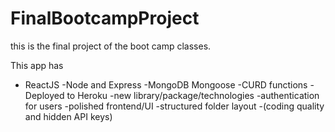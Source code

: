 # FinalBootcampProject
this is the final project of the boot camp classes.

This app has 
- ReactJS
-Node and Express
-MongoDB Mongoose
-CURD functions
-Deployed to Heroku
-new library/package/technologies
-authentication for users
-polished frontend/UI
-structured folder layout
-(coding quality and hidden API keys)
